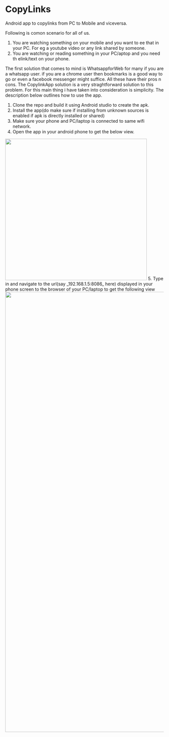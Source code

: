 # CopyLinks
Android app to copylinks from PC to Mobile and viceversa.

Following is comon scenario for all of us.
1. You are watching something on your mobile and you want to ee that in your PC. For eg a youtube video or any link shared by someone. 
2. You are watching or reading something in your PC/aptop and you need th elink/text on your phone.

The first solution that comes to mind is WhatsappforWeb for many if you are a whatsapp user. if you are a chrome user then bookmarks is a good way to go or even a facebook messenger might suffice. All these have their pros n cons. The CopylinkApp solution is a very straghtforward solution to this problem. For this main thing i have taken into consideration is simplicity. The description below outlines how to use the app.

1. Clone the repo and build it using Android studio to create the apk.
2. Install the app(do make sure if installing from unknown sources is enabled if apk is directly installed or shared)
3. Make sure your phone and PC/laptop is connected to same wifi network.
4. Open the app in your android phone to get the below view.
<img src="https://user-images.githubusercontent.com/32806163/44255696-c7551b80-a1bb-11e8-9158-d0d3956174a6.png" width="450">
5. Type in and navigate to the url(say _192.168.1.5:8086_ here) displayed in your phone screen to the browser of your PC/laptop to get the following view
<img src="https://user-images.githubusercontent.com/32806163/44255700-c7edb200-a1bb-11e8-99a0-0a749f8d3817.png" width="1400">
